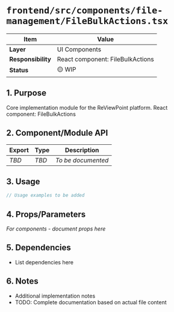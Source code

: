 # `frontend/src/components/file-management/FileBulkActions.tsx`

| Item               | Value                                                              |
| ------------------ | ------------------------------------------------------------------ |
| **Layer**          | UI Components                                                           |
| **Responsibility** | React component: FileBulkActions                                                   |
| **Status**         | 🟡 WIP                                                            |

## 1. Purpose

Core implementation module for the ReViewPoint platform. React component: FileBulkActions

## 2. Component/Module API

| Export       | Type     | Description            |
| ------------ | -------- | ---------------------- |
| *TBD*        | *TBD*    | *To be documented*     |

## 3. Usage

```typescript
// Usage examples to be added
```

## 4. Props/Parameters

*For components - document props here*

## 5. Dependencies

- List dependencies here

## 6. Notes

- Additional implementation notes
- TODO: Complete documentation based on actual file content
